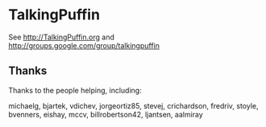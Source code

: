 TalkingPuffin
=====================

See http://TalkingPuffin.org and http://groups.google.com/group/talkingpuffin

## Thanks

Thanks to the people helping, including:

michaelg, bjartek, vdichev, jorgeortiz85, stevej, crichardson, fredriv, stoyle,
bvenners, eishay, mccv, billrobertson42, ljantsen, aalmiray
